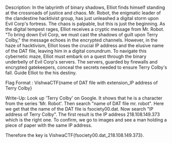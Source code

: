 Description:
In the labyrinth of binary shadows, Elliot finds himself standing at the crossroads of justice and chaos. Mr. Robot, the enigmatic leader of the clandestine hacktivist group, has just unleashed a digital storm upon Evil Corp's fortress. The chaos is palpable, but this is just the beginning.
As the digital tempest rages, Elliot receives a cryptic message from Mr. Robot. "To bring down Evil Corp, we must cast the shadows of guilt upon Terry Colby," the message echoes in the encrypted channels. However, in the haze of hacktivism, Elliot loses the crucial IP address and the elusive name of the DAT file, leaving him in a digital conundrum.
To navigate this cybernetic maze, Elliot must embark on a quest through the binary underbelly of Evil Corp's servers. The servers, guarded by firewalls and encrypted gatekeepers, conceal the secrets needed to ensure Terry Colby's fall.
Guide Elliot to the his destiny.

Flag Format : VishwaCTF{name of DAT file with extension_IP address of Terry Colby}


Write-Up:
Look up 'Terry Colby' on Google. It shows that he is a character from the series 'Mr. Robot'. 
Then search "name of DAT file mr. robot". Here we get that the name of the DAT file is fsociety00.dat.
Now search "IP address of Terry Colby". The first result is the IP address 218.108.149.373 which is the right one. To confirm, we go to images and see a man holding a piece of paper with the same IP address.

Therefore the key is VishwaCTF{fsociety00.dat_218.108.149.373}.

